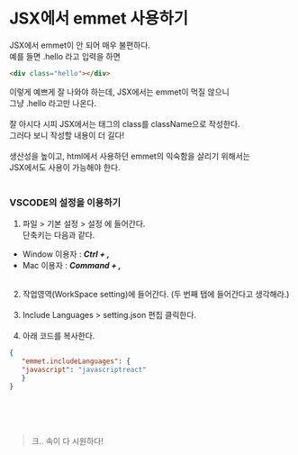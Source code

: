 # JSX에서 emmet 사용하기
JSX에서 emmet이 안 되어 매우 불편하다. </br>
예를 들면 .hello 라고 입력을 하면

```html
<div class="hello"></div>
```
이렇게 예쁘게 잘 나와야 하는데, JSX에서는 emmet이 먹질 않으니 </br>
그냥 .hello 라고만 나온다.</br></br>
잘 아시다 시피 JSX에서는 태그의 class를 className으로 작성한다.</br>
그러다 보니 작성할 내용이 더 길다!</br></br>
생산성을 높이고, html에서 사용하던 emmet의 익숙함을 살리기 위해서는 </br>
JSX에서도 사용이 가능해야 한다. 
</br></br>
### VSCODE의 설정을 이용하기
1. 파일 > 기본 설정 > 설정 에 들어간다.
</br>단축키는 다음과 같다.
- Window 이용자 : ***Ctrl + ,***
- Mac 이용자 : ***Command + ,***
</br></br>
2. 작업영역(WorkSpace setting)에 들어간다. (두 번째 탭에 들어간다고 생각해라.)</br></br>
3. Include Languages > setting.json 편집 클릭한다.</br></br>
4. 아래 코드를 복사한다.
```JSON
{
   "emmet.includeLanguages": {
   "javascript": "javascriptreact"
   }
}
```

</br></br></br>
> 크.. 속이 다 시원하다!